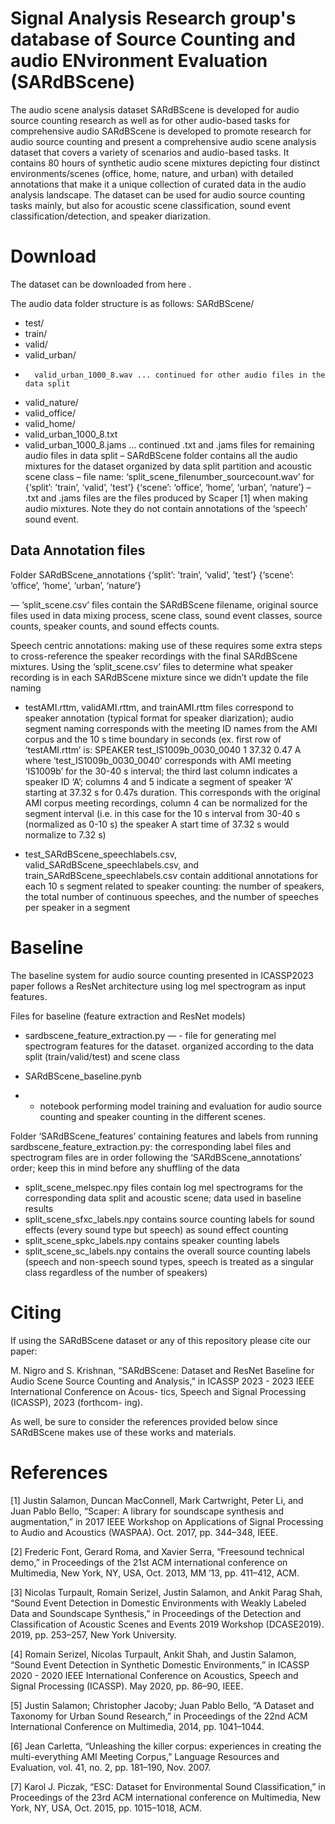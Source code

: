 # Signal Analysis Research group's database of Source Counting and audio ENvironment Evaluation (SARdBScene) 

The audio scene analysis dataset SARdBScene is developed for audio source counting research as well as for other audio-based tasks for comprehensive audio SARdBScene is developed to promote research for audio source counting and present a comprehensive audio scene analysis dataset that covers a variety of scenarios and audio-based tasks. It contains 80 hours of synthetic audio scene mixtures depicting four distinct environments/scenes (office, home, nature, and urban) with detailed annotations that make it a unique collection of curated data in the audio analysis landscape.
The dataset can be used for audio source counting tasks mainly, but also for acoustic scene classification, sound event classification/detection, and speaker diarization.

# Download

The dataset can be downloaded from here .

The audio data folder structure is as follows:
SARdBScene/
- test/
- train/
- valid/
-	valid_urban/
-		valid_urban_1000_8.wav ... continued for other audio files in the data split
-	valid_nature/
-	valid_office/
-	valid_home/
-	valid_urban_1000_8.txt
-	valid_urban_1000_8.jams ... continued .txt and .jams files for remaining audio files in data split
– SARdBScene folder contains all the audio mixtures for the dataset organized by data split partition and acoustic scene class
– file name: ‘split_scene_filenumber_sourcecount.wav’ for {‘split’: ’train’, ‘valid’, ’test’}	{‘scene’: ‘office’, ‘home’, ‘urban’, ‘nature’}
– .txt and .jams files are the files produced by Scaper [1] when making audio mixtures. Note they do not contain annotations of the ‘speech’ sound event.

## Data Annotation files
Folder SARdBScene_annotations
{‘split’: ’train’, ‘valid’, ’test’}	{‘scene’: ‘office’, ‘home’, ‘urban’, ‘nature’}

— ‘split_scene.csv’ files contain the SARdBScene filename, original source files used in data mixing process, scene class, sound event classes, source counts, speaker counts, and sound effects counts.

Speech centric annotations: making use of these requires some extra steps to cross-reference the speaker recordings with the final SARdBScene mixtures. Using the ‘split_scene.csv’ files to determine what speaker recording is in each SARdBScene mixture since we didn’t update the file naming 

- testAMI.rttm, validAMI.rttm, and trainAMI.rttm files correspond to speaker annotation (typical format for speaker diarization); audio segment naming corresponds with the meeting ID names from the AMI corpus and the 10 s time boundary in seconds (ex. first row of ‘testAMI.rttm’ is:
SPEAKER test_IS1009b_0030_0040 1 37.32 0.47 <NA> <NA> A <NA> <NA>
where ‘test_IS1009b_0030_0040’ corresponds with AMI meeting ‘IS1009b’ for the 30-40 s interval; the third last column indicates a speaker ID ‘A’; columns 4 and 5 indicate a segment of speaker ‘A’ starting at 37.32 s for 0.47s duration. This corresponds with the original AMI corpus meeting recordings, column 4 can be normalized for the segment interval (i.e. in this case for the 10 s interval from 30-40 s (normalized as 0-10 s) the speaker A start time of 37.32 s would normalize to 7.32 s)

- test_SARdBScene_speechlabels.csv, valid_SARdBScene_speechlabels.csv, and train_SARdBScene_speechlabels.csv contain additional annotations for each 10 s segment related to speaker counting: the number of speakers, the total number of continuous speeches, and the number of speeches per speaker in a segment


# Baseline
The baseline system for audio source counting presented in ICASSP2023 paper follows a ResNet architecture using log mel spectrogram as input features.

Files for baseline (feature extraction and ResNet models)
- sardbscene_feature_extraction.py
— - file for generating mel spectrogram features for the dataset. organized according to the data split (train/valid/test) and scene class

- SARdBScene_baseline.pynb
- - notebook performing model training and evaluation for audio source counting and speaker counting in the different scenes.


Folder ‘SARdBScene_features’ containing features and labels from running sardbscene_feature_extraction.py:
the corresponding label files and spectrogram files are in order following the ‘SARdBScene_annotations’ order; keep this in mind before any shuffling of the data
- split_scene_melspec.npy files contain log mel spectrograms for the corresponding data split and acoustic scene; data used in baseline results
- split_scene_sfxc_labels.npy contains source counting labels for sound effects (every sound type but speech) as sound effect counting
- split_scene_spkc_labels.npy contains speaker counting labels
- split_scene_sc_labels.npy contains the overall source counting labels (speech and non-speech sound types, speech is treated as a singular class regardless of the number of speakers)

# Citing
If using the SARdBScene dataset or any of this repository please cite our paper:

M. Nigro and S. Krishnan, “SARdBScene: Dataset and ResNet
Baseline for Audio Scene Source Counting and Analysis,” in
ICASSP 2023 - 2023 IEEE International Conference on Acous-
tics, Speech and Signal Processing (ICASSP), 2023 (forthcom-
ing).

As well, be sure to consider the references provided below since SARdBScene makes use of these works and materials.

# References

[1] Justin Salamon, Duncan MacConnell, Mark Cartwright, Peter Li, and Juan Pablo Bello, “Scaper: A library for soundscape synthesis and augmentation,” in 2017 IEEE Workshop on Applications of Signal Processing to Audio and Acoustics (WASPAA). Oct. 2017, pp. 344–348, IEEE.

[2] Frederic Font, Gerard Roma, and Xavier Serra, “Freesound technical demo,” in Proceedings of the 21st ACM international conference on Multimedia, New York, NY, USA, Oct. 2013, MM ’13, pp. 411–412, ACM.

[3] Nicolas Turpault, Romain Serizel, Justin Salamon, and Ankit Parag Shah, “Sound Event Detection in Domestic Environments with Weakly Labeled Data and Soundscape Synthesis,” in Proceedings of the Detection and Classification of Acoustic Scenes and Events 2019 Workshop (DCASE2019). 2019, pp. 253–257, New York University.

[4] Romain Serizel, Nicolas Turpault, Ankit Shah, and Justin Salamon, “Sound Event Detection in Synthetic Domestic Environments,” in ICASSP 2020 - 2020 IEEE International Conference on Acoustics, Speech and Signal Processing (ICASSP). May 2020, pp. 86–90, IEEE.

[5] Justin Salamon; Christopher Jacoby; Juan Pablo Bello, “A Dataset and Taxonomy for Urban Sound Research,” in Proceedings of the 22nd ACM International Conference on Multimedia, 2014, pp. 1041–1044.

[6] Jean Carletta, “Unleashing the killer corpus: experiences in creating the multi-everything AMI Meeting Corpus,” Language Resources and Evaluation, vol. 41, no. 2, pp. 181–190, Nov. 2007.

[7] Karol J. Piczak, “ESC: Dataset for Environmental Sound Classification,” in Proceedings of the 23rd ACM international conference on Multimedia, New York, NY, USA, Oct. 2015, pp. 1015–1018, ACM.
